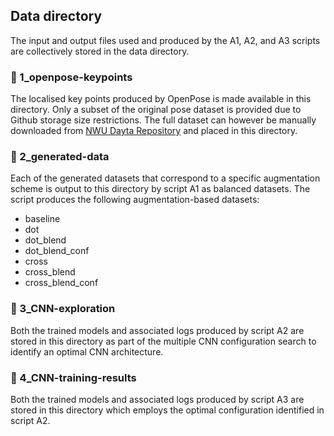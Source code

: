 ## Data directory
The input and output files used and produced by the A1, A2, and A3 scripts are collectively stored in the data directory.

### 📁 1_openpose-keypoints
The localised key points produced by OpenPose is made available in this directory. Only a subset of the original pose dataset is provided due to Github storage size restrictions. The full dataset can however be manually downloaded from [NWU Dayta Repository](https://doi.org/10.25388/nwu.23290937) and placed in this directory.

### 📁 2_generated-data
Each of the generated datasets that correspond to a specific augmentation scheme is output to this directory by script A1 as balanced datasets.
The script produces the following augmentation-based datasets:
  * baseline
  * dot
  * dot_blend
  * dot_blend_conf
  * cross
  * cross_blend
  * cross_blend_conf

### 📁 3_CNN-exploration
Both the trained models and associated logs produced by script A2 are stored in this directory as part of the multiple CNN configuration search to identify an optimal CNN architecture. 

### 📁 4_CNN-training-results
Both the trained models and associated logs produced by script A3 are stored in this directory which employs the optimal configuration identified in script A2.
